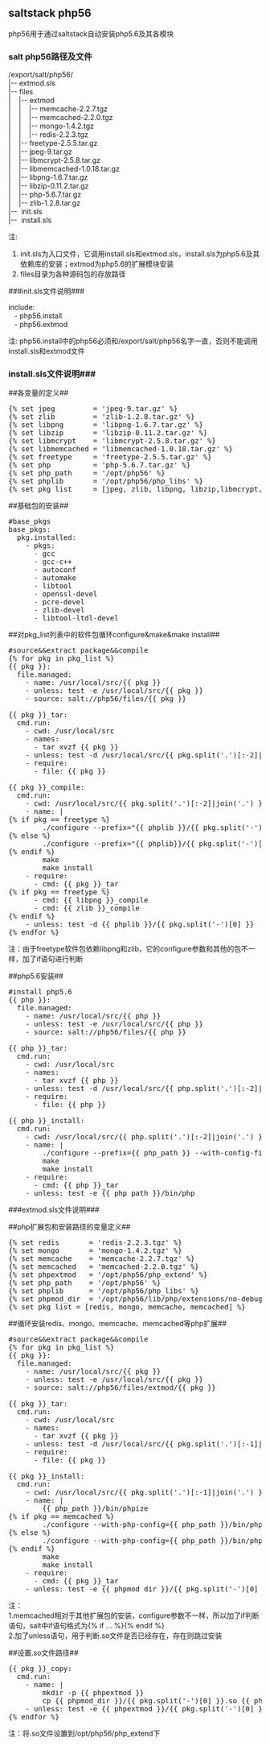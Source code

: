 ## saltstack php56 ##

php56用于通过saltstack自动安装php5.6及其各模块

### salt php56路径及文件 ###

/export/salt/php56/  
|-- extmod.sls  
|-- files  
|&nbsp;&nbsp;&nbsp;&nbsp;|-- extmod  
|&nbsp;&nbsp;&nbsp;&nbsp;|&nbsp;&nbsp;&nbsp;&nbsp;|-- memcache-2.2.7.tgz  
|&nbsp;&nbsp;&nbsp;&nbsp;|&nbsp;&nbsp;&nbsp;&nbsp;|-- memcached-2.2.0.tgz  
|&nbsp;&nbsp;&nbsp;&nbsp;|&nbsp;&nbsp;&nbsp;&nbsp;|-- mongo-1.4.2.tgz  
|&nbsp;&nbsp;&nbsp;&nbsp;|&nbsp;&nbsp;&nbsp;&nbsp;|-- redis-2.2.3.tgz  
|&nbsp;&nbsp;&nbsp;&nbsp;|-- freetype-2.5.5.tar.gz      
|&nbsp;&nbsp;&nbsp;&nbsp;|-- jpeg-9.tar.gz  
|&nbsp;&nbsp;&nbsp;&nbsp;|-- libmcrypt-2.5.8.tar.gz  
|&nbsp;&nbsp;&nbsp;&nbsp;|-- libmemcached-1.0.18.tar.gz  
|&nbsp;&nbsp;&nbsp;&nbsp;|-- libpng-1.6.7.tar.gz  
|&nbsp;&nbsp;&nbsp;&nbsp;|-- libzip-0.11.2.tar.gz  
|&nbsp;&nbsp;&nbsp;&nbsp;|-- php-5.6.7.tar.gz  
|&nbsp;&nbsp;&nbsp;&nbsp;|-- zlib-1.2.8.tar.gz  
|--&nbsp;&nbsp;init.sls  
|--&nbsp;&nbsp;install.sls


注:  
1. init.sls为入口文件，它调用install.sls和extmod.sls，install.sls为php5.6及其依赖库的安装；extmod为php5.6的扩展模块安装  
2. files目录为各种源码包的存放路径

###init.sls文件说明###

include:  
&nbsp;&nbsp; - php56.install  
&nbsp;&nbsp; - php56.extmod

注: php56.install中的php56必须和/export/salt/php56名字一直，否则不能调用install.sls和extmod文件

### install.sls文件说明###

\#\#各变量的定义\#\#
<pre>
{% set jpeg         = 'jpeg-9.tar.gz' %}
{% set zlib         = 'zlib-1.2.8.tar.gz' %}
{% set libpng       = 'libpng-1.6.7.tar.gz' %}
{% set libzip       = 'libzip-0.11.2.tar.gz' %}
{% set libmcrypt    = 'libmcrypt-2.5.8.tar.gz' %}
{% set libmemcached = 'libmemcached-1.0.18.tar.gz' %}
{% set freetype     = 'freetype-2.5.5.tar.gz' %}
{% set php          = 'php-5.6.7.tar.gz' %}
{% set php_path     = '/opt/php56' %}
{% set phplib       = '/opt/php56/php_libs' %}
{% set pkg_list     = [jpeg, zlib, libpng, libzip,libmcrypt, libmemcached, freetype] %}
</pre>

\#\#基础包的安装\#\#
<pre>
#base_pkgs
base_pkgs:
  pkg.installed:
    - pkgs:
      - gcc
      - gcc-c++
      - autoconf
      - automake
      - libtool
      - openssl-devel
      - pcre-devel
      - zlib-devel
      - libtool-ltdl-devel
</pre>

\#\#对pkg_list列表中的软件包循环configure&make&make install\#\#
<pre>
#source&&extract package&&compile
{% for pkg in pkg_list %}
{{ pkg }}:
  file.managed:
    - name: /usr/local/src/{{ pkg }}
    - unless: test -e /usr/local/src/{{ pkg }}
    - source: salt://php56/files/{{ pkg }}

{{ pkg }}_tar:
  cmd.run:
    - cwd: /usr/local/src
    - names:
      - tar xvzf {{ pkg }}
    - unless: test -d /usr/local/src/{{ pkg.split('.')[:-2]|join('.') }}
    - require:
      - file: {{ pkg }}

{{ pkg }}_compile:
  cmd.run:
    - cwd: /usr/local/src/{{ pkg.split('.')[:-2]|join('.') }}
    - name: |
{% if pkg == freetype %}
        ./configure --prefix="{{ phplib }}/{{ pkg.split('-')[0] }}" CPPFLAGS='-I{{ phplib }}/libpng/include  -I{{ phplib }}/zlib/include'
{% else %}
        ./configure --prefix="{{ phplib}}/{{ pkg.split('-')[0] }}"
{% endif %}
        make
        make install
    - require:
      - cmd: {{ pkg }}_tar
{% if pkg == freetype %}
      - cmd: {{ libpng }}_compile
      - cmd: {{ zlib }}_compile
{% endif %}
    - unless: test -d {{ phplib }}/{{ pkg.split('-')[0] }}
{% endfor %}
</pre>

注：由于freetype软件包依赖libpng和zlib，它的configure参数和其他的包不一样，加了if语句进行判断

\#\#php5.6安装\#\#
<pre>
#install php5.6
{{ php }}:
  file.managed:
    - name: /usr/local/src/{{ php }}
    - unless: test -e /usr/local/src/{{ php }}
    - source: salt://php56/files/{{ php }}

{{ php }}_tar:
  cmd.run:
    - cwd: /usr/local/src
    - names:
      - tar xvzf {{ php }}
    - unless: test -d /usr/local/src/{{ php.split('.')[:-2]|join('.') }}
    - require:
      - file: {{ php }}

{{ php }}_install:
  cmd.run:
    - cwd: /usr/local/src/{{ php.split('.')[:-2]|join('.') }}
    - name: |
        ./configure --prefix={{ php_path }} --with-config-file-path={{ php_path }}/lib --with-libzip={{ phplib }}/libzip --with-freetype-dir={{ phplib }}/freetype --with-pcre-dir --with-iconv-dir --with-jpeg-dir={{ phplib }}/jpeg --with-png-dir={{ phplib }}/libpng --with-zlib={{ phplib }}/zlib --enable-bcmath --enable-shmop --enable-sysvsem --enable-sysvshm --enable-sysvmsg --with-curl --with-gettext --enable-fpm --with-gd --enable-gd-native-ttf --with-openssl --with-mhash --enable-sockets --with-xmlrpc --enable-ftp --enable-zip --enable-calendar --enable-static --enable-wddx --enable-pcntl --enable-soap --enable-mysqlnd --with-mysql --with-mysqli --with-pdo-mysql --enable-mbstring --with-fpm-user=www --with-fpm-group=www --with-mcrypt={{ phplib }}/libmcrypt --enable-opcache CPPFLAGS='-I{{ phplib }}/libpng/include -I{{ phplib }}/zlib/include -I{{ phplib }}/libzip/include -I{{ phplib }}/libzip/lib/libzip/include'
        make
        make install
    - require:
      - cmd: {{ php }}_tar
    - unless: test -e {{ php_path }}/bin/php
</pre>

###extmod.sls文件说明###

\#\#php扩展包和安装路径的变量定义\#\#
<pre>
{% set redis       = 'redis-2.2.3.tgz' %}
{% set mongo       = 'mongo-1.4.2.tgz' %}
{% set memcache    = 'memcache-2.2.7.tgz' %}
{% set memcached   = 'memcached-2.2.0.tgz' %}
{% set phpextmod   = '/opt/php56/php_extend' %}
{% set php_path    = '/opt/php56' %}
{% set phplib      = '/opt/php56/php_libs' %}
{% set phpmod_dir  = '/opt/php56/lib/php/extensions/no-debug-non-zts-20131226' %}
{% set pkg_list = [redis, mongo, memcache, memcached] %}
</pre>

\#\#循环安装redis、mongo、memcache、memcached等php扩展\#\#
<pre>
#source&&extract package&&compile
{% for pkg in pkg_list %}
{{ pkg }}:
  file.managed:
    - name: /usr/local/src/{{ pkg }}
    - unless: test -e /usr/local/src/{{ pkg }}
    - source: salt://php56/files/extmod/{{ pkg }}

{{ pkg }}_tar:
  cmd.run:
    - cwd: /usr/local/src
    - names:
      - tar xvzf {{ pkg }}
    - unless: test -d /usr/local/src/{{ pkg.split('.')[:-1]|join('.') }}
    - require:
      - file: {{ pkg }}

{{ pkg }}_install:
  cmd.run:
    - cwd: /usr/local/src/{{ pkg.split('.')[:-1]|join('.') }}
    - name: |
        {{ php_path }}/bin/phpize
{% if pkg == memcached %}
        ./configure --with-php-config={{ php_path }}/bin/php-config --with-libmemcached-dir={{ phplib }}/libmemcached --enable-memcached --disable-memcached-sasl
{% else %}
        ./configure --with-php-config={{ php_path }}/bin/php-config
{% endif %}
        make
        make install
    - require:
      - cmd: {{ pkg }}_tar
    - unless: test -e {{ phpmod_dir }}/{{ pkg.split('-')[0] }}.so
</pre>

注：  
1.memcached相对于其他扩展包的安装，configure参数不一样，所以加了if判断语句，salt中if语句格式为{% if ... %}{% endif %}  
2.加了unless语句，用于判断.so文件是否已经存在，存在则跳过安装

\#\#设置.so文件路径\#\#
<pre>
{{ pkg }}_copy:
  cmd.run:
    - name: |
        mkdir -p {{ phpextmod }}
        cp {{ phpmod_dir }}/{{ pkg.split('-')[0] }}.so {{ phpextmod }}/{{ pkg.split('-')[0] }}.so
    - unless: test -e {{ phpextmod }}/{{ pkg.split('-')[0] }}.so
{% endfor %}
</pre>

注：将.so文件设置到/opt/php56/php_extend下